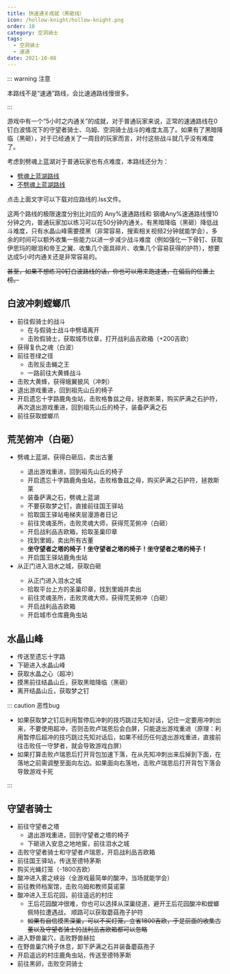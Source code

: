 ```yaml
---
title: 快速通关成就（黑砸线）
icon: /hollow-knight/hollow-knight.png
order: 10
category: 空洞骑士
tags:
  - 空洞骑士
  - 速通
date: 2021-10-08
---
```


<!-- more -->

::: warning 注意

本路线不是“速通”路线，会比速通路线慢很多。

:::

游戏中有一个“5小时之内通关”的成就，对于普通玩家来说，正常的速通路线在0钉白波情况下的守望者骑士、乌姆、空洞骑士战斗的难度太高了。如果有了黑暗降临（黑砸），对于已经通关了一周目的玩家而言，对付这些战斗就几乎没有难度了。

考虑到劈魂上蓝湖对于普通玩家也有点难度，本路线还分为：
- <Badge text="通常路线" type="note" vertical="baseline" /> <a href="/dl/any_ddark.lss" download>劈魂上蓝湖路线</a>
- <Badge text="钢魂路线" type="info" vertical="baseline" /> <a href="/dl/steel_soul_ddark.lss" download>不劈魂上蓝湖路线</a>

点击上面文字可以下载对应路线的.lss文件。

这两个路线的极限速度分别比对应的 <Badge text="通常路线" type="note" vertical="baseline" /> Any%速通路线和 <Badge text="钢魂路线" type="info" vertical="baseline" /> 钢魂Any%速通路线慢10分钟之内，普通玩家加以练习可以在50分钟内通关。有黑暗降临（黑砸）降低战斗难度，只有水晶山峰需要摸黑（非常容易，搜索相关视频2分钟就能学会），多余的时间可以额外收集一些能力以进一步减少战斗难度（例如强化一下骨钉、获取伊思玛的眼泪和帝王之翼、收集几个面具碎片、收集几个容易获得的护符），想要达成5小时内通关还是非常容易的。

~~甚至，如果不想练习0钉白波路线的话，你也可以用来跑速通，在偏后的位置上榜。~~

## 白波冲刺螳螂爪

- 前往假骑士的战斗
  - <Badge text="通常路线" type="note" vertical="baseline" /> 在与假骑士战斗中劈墙离开
  - <Badge text="钢魂路线" type="info" vertical="baseline" /> 击败假骑士，获取城市纹章，打开战利品吉欧箱（+200吉欧）
- 获得复仇之魂（白波）
- 前往苍绿之径
  - <Badge text="通常路线" type="note" vertical="baseline" /> 击败反击蝇之王
  - <Badge text="钢魂路线" type="info" vertical="baseline" /> 一路前往大黄蜂战斗
- 击败大黄蜂，获得蛾翼披风（冲刺）
- 退出游戏重进，回到祖先山丘的椅子
- <Badge text="仅钢魂路线" type="info" vertical="baseline" /> 开启遗忘十字路鹿角虫站，击败格鲁兹之母，拯救斯莱，购买萨满之石护符，再次退出游戏重进，回到祖先山丘的椅子，装备萨满之石
- 前往获取螳螂爪

## 荒芜俯冲（白砸）
- <Badge text="通常路线" type="note" vertical="baseline" /> 劈魂上蓝湖，获得白砸后，卖出古董
  - 退出游戏重进，回到祖先山丘的椅子
  - 开启遗忘十字路鹿角虫站，击败格鲁兹之母，购买萨满之石护符，拯救斯莱
  - 装备萨满之石，劈魂上蓝湖
  - 不要获取梦之钉，直接前往国王驿站
  - 拾取国王驿站电梯夹层漫游者日记
  - 前往灵魂圣所，击败灵魂大师，获得荒芜俯冲（白砸）
  - 开启战利品吉欧箱，拾取圣巢印章
  - 找到里姆，卖出所有古董
  - **坐守望者之塔的椅子！坐守望者之塔的椅子！坐守望者之塔的椅子！**
  - 开启国王驿站鹿角虫站
- <Badge text="钢魂路线" type="info" vertical="baseline" /> 从正门进入泪水之城，获取白砸
  - 从正门进入泪水之城
  - 拾取平台上方的圣巢印章，找到里姆并卖出
  - 前往灵魂圣所，击败灵魂大师，获得荒芜俯冲（白砸）
  - 开启战利品吉欧箱
  - 开启城市仓库鹿角虫站

## 水晶山峰
- 传送至遗忘十字路
- 下砸进入水晶山峰
- 获取水晶之心（超冲）
- 摸黑前往结晶山丘，获取黑暗降临（黑砸）
- 离开结晶山丘，获取梦之钉

::: caution <Badge text="仅钢魂路线" type="info" vertical="baseline" /> 恶性bug

- 如果获取梦之钉后利用暂停后冲刺的技巧跳过先知对话，记住一定要用冲刺出来，不要使用超冲，否则击败卢瑞恩后会白屏，只能退出游戏重进（原理：利用暂停后超冲的技巧跳过先知对话后，如果不经历任何退出游戏重进，直接前往击败任一守梦者，就会导致游戏白屏）
- 如果打算击败卢瑞恩后打开背包加速下落，在从先知冲刺出来后掉到下面，在落地之前需调整至面向左边。如果面向右落地，击败卢瑞恩后打开背包下落会导致游戏卡死

:::

## 守望者骑士
- 前往守望者之塔
  - <Badge text="通常路线" type="note" vertical="baseline" /> 退出游戏重进，回到守望者之塔的椅子
  - <Badge text="钢魂路线" type="info" vertical="baseline" /> 下砸进入安息之地地窖，前往泪水之城
- 击败守望者骑士和守望者卢瑞恩，开启战利品吉欧箱
- 前往国王驿站，传送至德特茅斯
- 购买光蝇灯笼（-1800吉欧）
- 酸冲进入雾之峡谷（全游戏最简单的酸冲，当场就能学会）
- 前往教师档案馆，击败乌姆和教师莫诺蒙
- 酸冲进入王后花园，前往遥远的村庄
  - 王后花园酸冲很难，你也可以选择从深巢绕道，避开王后花园酸冲和螳螂佩特拉遭遇战，<Badge text="仅1.4.3.2版本" type="tip" vertical="baseline" /> 顺路可以获取蘑菇孢子护符
  - ~~如果有自信摸黑深巢，可以不买灯笼，立省1800吉欧，于是前面的收集古董以及守望者骑士的战利品吉欧箱都可以忽略~~
- 进入野兽巢穴，击败野兽赫拉
- <Badge text="仅1.4.3.2版本" type="tip" vertical="baseline" /> 在野兽巢穴椅子休息，卸下萨满之石并装备蘑菇孢子
- 开启遥远的村庄鹿角虫站，传送至德特茅斯
- 前往黑卵，击败空洞骑士